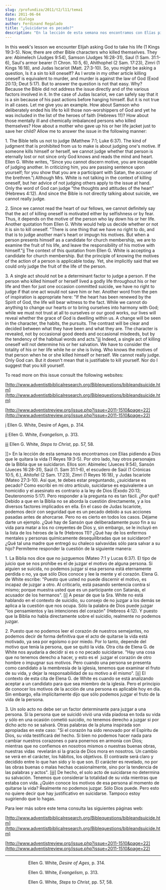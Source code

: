```yaml
---
slug: /profundiza/2011/t2/l11/tema1
date: 2011-06-04
tipo: dialoga
author: Ferdinand Regalado
title: "¿Suicidarse es pecado?"
description: "En la lección de esta semana nos encontramos con Elías pidiendo a Dios que le  quitara la vida (1 Reyes 19:3-5). Por otro lado, hay otros personajes de la  Biblia que se suicidaron. Ellos son: Abimelec (Jueces 9:54), Sansón (Jueces  16:28-31), Saúl (1. Sam 31:1-6), el escudero..."
---
```


In this week's lesson we encounter Elijah asking God to take his life (1 Kings 19:3-5). Now, there are other Bible characters who killed themselves. They are: Abimelech (Judges 9:54), Samson (Judges 16:28-31), Saul (1 Sam. 31:1-6), Saul's armor bearer (1 Chron. 10:5, 6), Ahithophel (2 Sam. 17:23), Zimri (1 Kings 16:18), and Judas Iscariot (Matt. 27:3-10). So, you might be asking a question, Is it a sin to kill oneself? As I wrote in my other article killing oneself is equivalent to murder, and murder is against the law of God (Exod 20:13; Deut 5:17). But to answer the question is not that easy. Why? Because the Bible did not address the issue directly and of the various factors involved in it. In the case of Judas Iscariot, we can safely say that it is a sin because of his past actions before hanging himself. But it is not true in all cases. Let me give you an example. How about Samson who deliberately ended his life to kill those non-worshippers of God and yet he was included in the list of the heroes of faith (Hebrews 11)? How about those mentally ill and chemically imbalanced persons who killed themselves? How about a mother who gave up his or her life jacket just to save her child? Allow me to answer the issue in the following manner:

1\. The Bible tells us not to judge (Matthew 7:1; Luke 6:37). The kind of judgment that is prohibited from us to make is about judging one's motive. If someone kills himself or herself, we cannot judge whether that person is eternally lost or not since only God knows and reads the mind and heart. Ellen G. White writes, "Since you cannot discern motive, you are incapable of judging another. In criticizing him, you are passing sentence upon yourself; for you show that you are a participant with Satan, the accuser of the brethren."[i](#sdendnote1sym) Although Mrs. White is not talking in the context of killing oneself, but her advice of not judging others apply to the issue at hand. Only the word of God can judge "the thoughts and attitudes of the heart" (Hebrews 4:12). And since the Bible is not directly talking about suicide, we cannot really judge.

2\. Since we cannot read the heart of our fellows, we cannot definitely say that the act of killing oneself is motivated either by selfishness or by fear. Thus, it depends on the motive of the person who lay down his or her life. Another quotation from Ellen G. White would help us decide whether or not it is sin to kill oneself. "There is one thing that we have no right to do, and that is to judge another man's heart or impugn his motives. But when a person presents himself as a candidate for church membership, we are to examine the fruit of his life, and leave the responsibility of his motive with himself."[ii](#sdendnote2sym) The context of this quotation from Ellen G. White is accepting a candidate for church membership. But the principle of knowing the motives of the action of a person is applicable today. Yet, she implicitly said that we could only judge the fruit of the life of the person.

3\. A single act should not be a determinant factor to judge a person. If the person who killed himself or herself lived a godly life throughout his or her life and then for just one occasion committed suicide, we have no right to judge if that one act would not save him or her. Another word from the pen of inspiration is appropriate here: "If the heart has been renewed by the Spirit of God, the life will bear witness to the fact. While we cannot do anything to change our hearts or to bring ourselves into harmony with God; while we must not trust at all to ourselves or our good works, our lives will reveal whether the grace of God is dwelling within us. A change will be seen in the character, the habits, the pursuits. The contrast will be clear and decided between what they have been and what they are. The character is revealed, not by occasional good deeds and occasional misdeeds, but by the tendency of the habitual words and acts."[iii](#sdendnote3sym) Indeed, a single act of killing oneself will not determine his or her salvation. We have to consider the totality of his or her life while he or she is living. Who knows the motives of that person when he or she killed himself or herself. We cannot really judge. Only God can. But it doesn't mean that is justifiable to kill yourself. Nor do I suggest that you kill yourself.

To read more on this issue consult the following websites:

[http://www.adventistbiblicalresearch.org/Biblequestions/bibleandsuicide.htm](http://www.adventistbiblicalresearch.org/Biblequestions/bibleandsuicide.htm)

[http://www.adventistreview.org/issue.php?issue=2011-1510&page=22](http://www.adventistreview.org/issue.php?issue=2011-1510&page=22)

[i](#sdendnote1anc) Ellen G. White, Desire of Ages, p. 314.

[ii](#sdendnote2anc) Ellen G. White, _Evangelism_, p. 313.

[iii](#sdendnote3anc) Ellen G. White, _Steps to Christ_, pp. 57, 58.

]]>
 En la lección de esta semana nos encontramos con Elías pidiendo a Dios que le quitara la vida (1 Reyes 19:3-5). Por otro lado, hay otros personajes de la Biblia que se suicidaron. Ellos son: Abimelec (Jueces 9:54), Sansón (Jueces 16:28-31), Saúl (1. Sam 31:1-6), el escudero de Saúl (1 Crónicas 10:5, 6.), Ahitofel (2 Sam. 17:23), Zimri (1 Reyes 16:18), y Judas Iscariote (Mateo 27:3-10). Así que, te debes estar preguntando, ¿suicidarse es pecado? Como escribí en mi otro artículo, suicidarse es equivalente a un homicidio y el asesinato es contrario a la ley de Dios (Éxodo 20:13; Deuteronomio 5:17). Pero responder a la pregunta no es tan fácil. ¿Por qué? Debido a que en la Biblia no se aborda la cuestión directamente, y a los diversos factores implicados en ella. En el caso de Judas Iscariote, podemos decir con seguridad que es un pecado debido a sus acciones pasadas antes de ahorcarse. Pero no es cierto en todos los casos. Déjame darte un ejemplo. ¿Qué hay de Sansón que deliberadamente puso fin a su vida para matar a los no creyentes de Dios y, sin embargo, se le incluyó en la lista de los héroes de la fe (Hebreos 11)? ¿Qué hay de los enfermos mentales y personas químicamente desequilibradas que se suicidaron? ¿Qué tal una madre que entregó su chaleco salvavidas sólo para salvar a su hijo? Permíteme responder la cuestión de la siguiente manera:

1\. La Biblia nos dice que no juzguemos (Mateo 7:1 y Lucas 6:37). El tipo de juicio que se nos prohíbe es el de juzgar el motivo de alguna persona. Si alguien se suicida, no podemos juzgar si esa persona está eternamente perdida o no, ya que sólo Dios conoce y lee la mente y el corazón. Elena G. de White escribe: "Puesto que usted no puede discernir el motivo, es incapaz de juzgar a otro. Al criticarlo, está pasando sentencia contra sí mismo; porque muestra usted que es un participante con Satanás, el acusador de los hermanos". [[i]](#_edn1 "") A pesar de que la Sra. White no está hablando en el contexto de suicidio, su consejo de no juzgar a los demás se aplica a la cuestión que nos ocupa. Sólo la palabra de Dios puede juzgar "los pensamientos y las intenciones del corazón" (Hebreos 4:12). Y puesto que la Biblia no habla directamente sobre el suicidio, realmente no podemos juzgar.

2\. Puesto que no podemos leer el corazón de nuestros semejantes, no podemos decir de forma definitiva que el acto de quitarse la vida está motivado, ya sea por egoísmo o por miedo. Por lo tanto, depende del motivo que tenía la persona, que se quitó la vida. Otra cita de Elena G. de White nos ayudaría a decidir si es o no pecado suicidarse. "Hay una cosa que no tenemos derecho a hacer, y esto es el  juzgar el corazón de otro hombre o impugnar sus motivos. Pero cuando una persona se presenta como candidato a la membresía de la iglesia, tenemos que examinar el fruto de su vida, y dejar la responsabilidad de su motivo a él mismo". [[ii]](#_edn2 "") El contexto de esta cita de Elena G. de White es cuando se está analizando aceptar a un candidato para que sea miembro de la iglesia. Pero el principio de conocer los motivos de la acción de una persona es aplicable hoy en día. Sin embargo, ella implícitamente dijo que sólo podemos juzgar el fruto de la vida de la persona.

3\. Un solo acto no debe ser un factor determinante para juzgar a una persona. Si la persona que se suicidó vivió una vida piadosa en toda su vida y sólo en una ocasión cometió suicidio, no tenemos derecho a juzgar si por dicho acto no se salvará. Otras palabras de la pluma inspirada son apropiadas en este caso: "Si el corazón ha sido renovado por el Espíritu de Dios, su vida testificará del hecho. Si bien no podemos hacer nada para cambiar nuestros corazones o para ponernos en armonía con Dios; mientras que no confiemos en nosotros mismos o nuestras buenas obras, nuestras vidas  revelarán si la gracia de Dios mora en nosotros. Un cambio se verá en el carácter, los hábitos, los objetivos. El contraste será claro y decidido entre lo que han sido y lo que son. El carácter es revelado, no por las obras buenas o malas hechas ocasionalmente, sino por la tendencia de las palabras y actos". [[iii]](#_edn3 "") De hecho, el solo acto de suicidarse no determina su salvación. Tenemos que considerar la totalidad de su vida mientras que estaba con vida. ¿Quién conoce los motivos de esa persona al momento de quitarse la vida? Realmente no podemos juzgar. Sólo Dios puede. Pero esto no quiere decir que hay justificativo en suicidarse. Tampoco estoy sugiriendo que lo hagas.

Para leer más sobre este tema consulta las siguientes páginas web:

[http://www.adventistbiblicalresearch.org/Biblequestions/bibleandsuicide.htm](http://www.adventistbiblicalresearch.org/Biblequestions/bibleandsuicide.htm)

[http://www.adventistreview.org/issue.php?issue=2011-1510&page=22](http://www.adventistreview.org/issue.php?issue=2011-1510&page=22)

* * *

                   Ellen G. White, _Desire of Ages_, p. 314.

                   Ellen G. White, _Evangelism_, p. 313.

                   Ellen G. White, _Steps to Christ_, pp. 57, 58.
